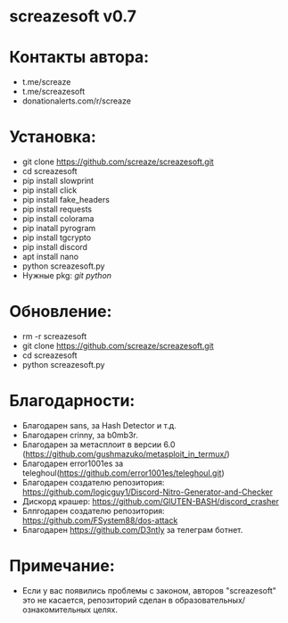 # screazesoft v0.7
# Контакты автора:
- t.me/screaze
- t.me/screazesoft
- donationalerts.com/r/screaze
# Установка:
- git clone https://github.com/screaze/screazesoft.git
- cd screazesoft
- pip install slowprint
- pip install click
- pip install fake_headers
- pip install requests
- pip install colorama
- pip inatall pyrogram
- pip install tgcrypto
- pip install discord
- apt install nano
- python screazesoft.py
- Нужные pkg: *git* *python*
# Обновление:
- rm -r screazesoft
- git clone https://github.com/screaze/screazesoft.git
- cd screazesoft
- python screazesoft.py
# Благодарности:
- Благодарен sans, за Hash Detector и т.д.
- Благодарен crinny, за b0mb3r.
- Благодарен за метасплоит в версии 6.0 (https://github.com/gushmazuko/metasploit_in_termux/)
- Благодарен error1001es за teleghoul(https://github.com/error1001es/teleghoul.git)
- Благодарен создателю репозитория: https://github.com/logicguy1/Discord-Nitro-Generator-and-Checker
- Дискорд крашер: https://github.com/GlUTEN-BASH/discord_crasher
- Блпгодарен создателю репозитория: https://github.com/FSystem88/dos-attack
- Благодарен https://github.com/D3ntly за телеграм ботнет.
# Примечание:
- Если у вас появились проблемы с законом, авторов "screazesoft" это не касается, репозиторий сделан в образовательных/ознакомительных целях.
